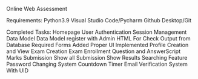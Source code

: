 Online Web Assessment

Requirements:
Python3.9
Visual Studio Code/Pycharm
Github Desktop/Git

Completed Tasks:
Homepage
User Authentication
Session Management
Data Model
Data Model register with Admin
HTML For Check Output from Database
Required Forms Added
Proper UI Implemented
Profile Creation and View
Exam Creation
Exam Enrollment
Question and AnswerScript
Marks Submission
Show all Submission
Show Results 
Searching Feature
Password Changing System
Countdown Timer
Email Verification System With UID
